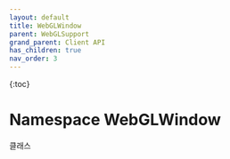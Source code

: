 ```yaml
---
layout: default
title: WebGLWindow
parent: WebGLSupport
grand_parent: Client API
has_children: true
nav_order: 3
---
```


{:toc}

# Namespace WebGLWindow

클래스
 
